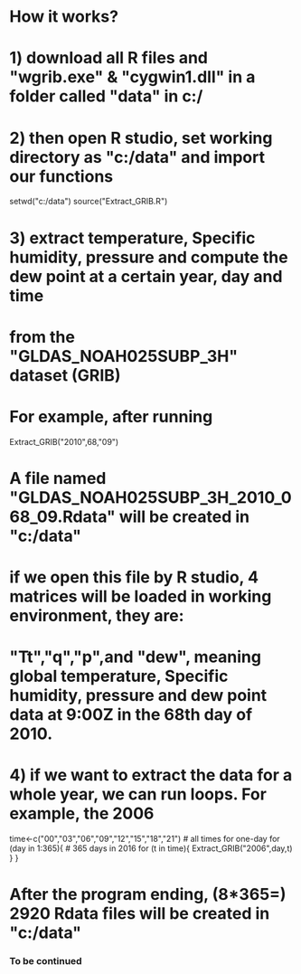 # How it works?

# 1) download all R files and "wgrib.exe" & "cygwin1.dll" in a folder called "data" in c:/

# 2) then open R studio, set working directory as "c:/data" and import our functions

setwd("c:/data")
source("Extract_GRIB.R")

# 3) extract temperature, Specific humidity, pressure and compute the dew point at a certain year, day and time
#    from the "GLDAS_NOAH025SUBP_3H" dataset (GRIB) 
#    For example, after running

Extract_GRIB("2010",68,"09")

# A file named "GLDAS_NOAH025SUBP_3H_2010_068_09.Rdata" will be created in "c:/data"
# if we open this file by R studio, 4 matrices will be loaded in working environment, they are:
# "Tt","q","p",and "dew", meaning global temperature, Specific humidity, pressure and dew point data at 9:00Z in the 68th day of 2010.

# 4) if we want to extract the data for a whole year, we can run loops. For example, the 2006

time<-c("00","03","06","09","12","15","18","21") # all times for one-day
 for (day in 1:365){  # 365 days in 2016
   for (t in time){
     Extract_GRIB("2006",day,t)
   }
 }
 
 # After the program ending, (8*365=) 2920 Rdata files will be created in "c:/data"
 
 ### To be continued ###
